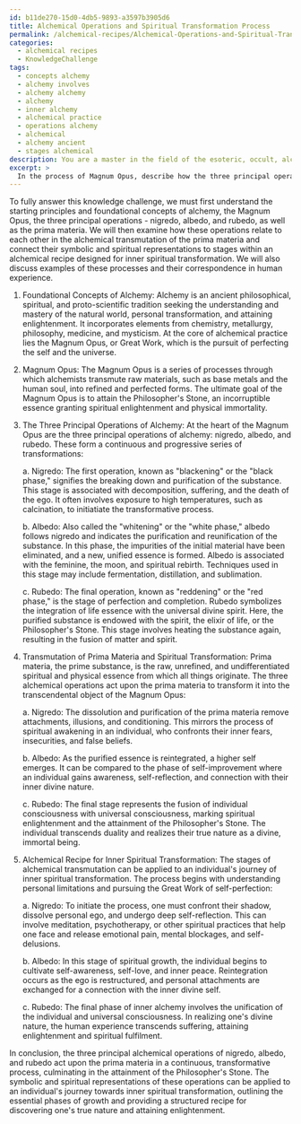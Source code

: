 ```yaml
---
id: b11de270-15d0-4db5-9893-a3597b3905d6
title: Alchemical Operations and Spiritual Transformation Process
permalink: /alchemical-recipes/Alchemical-Operations-and-Spiritual-Transformation-Process/
categories:
  - alchemical recipes
  - KnowledgeChallenge
tags:
  - concepts alchemy
  - alchemy involves
  - alchemy alchemy
  - alchemy
  - inner alchemy
  - alchemical practice
  - operations alchemy
  - alchemical
  - alchemy ancient
  - stages alchemical
description: You are a master in the field of the esoteric, occult, alchemical recipes and Education. You are a writer of tests, challenges, books and deep knowledge on alchemical recipes for initiates and students to gain deep insights and understanding from. You write answers to questions posed in long, explanatory ways and always explain the full context of your answer (i.e., related concepts, formulas, examples, or history), as well as the step-by-step thinking process you take to answer the challenges. Be rigorous and thorough, and summarize the key themes, ideas, and conclusions at the end.
excerpt: >
  In the process of Magnum Opus, describe how the three principal operations of alchemy—nigredo, albedo, and rubedo—relate and manifest in the transmutation of the prima materia, connecting their symbolic and spiritual representations to the stages within an alchemical recipe designed for inner spiritual transformation.
---
```

To fully answer this knowledge challenge, we must first understand the starting principles and foundational concepts of alchemy, the Magnum Opus, the three principal operations - nigredo, albedo, and rubedo, as well as the prima materia. We will then examine how these operations relate to each other in the alchemical transmutation of the prima materia and connect their symbolic and spiritual representations to stages within an alchemical recipe designed for inner spiritual transformation. We will also discuss examples of these processes and their correspondence in human experience. 

1. Foundational Concepts of Alchemy:
Alchemy is an ancient philosophical, spiritual, and proto-scientific tradition seeking the understanding and mastery of the natural world, personal transformation, and attaining enlightenment. It incorporates elements from chemistry, metallurgy, philosophy, medicine, and mysticism. At the core of alchemical practice lies the Magnum Opus, or Great Work, which is the pursuit of perfecting the self and the universe. 

2. Magnum Opus:
The Magnum Opus is a series of processes through which alchemists transmute raw materials, such as base metals and the human soul, into refined and perfected forms. The ultimate goal of the Magnum Opus is to attain the Philosopher's Stone, an incorruptible essence granting spiritual enlightenment and physical immortality. 

3. The Three Principal Operations of Alchemy:
At the heart of the Magnum Opus are the three principal operations of alchemy: nigredo, albedo, and rubedo. These form a continuous and progressive series of transformations:

   a. Nigredo: The first operation, known as "blackening" or the "black phase," signifies the breaking down and purification of the substance. This stage is associated with decomposition, suffering, and the death of the ego. It often involves exposure to high temperatures, such as calcination, to initiatiate the transformative process.

   b. Albedo: Also called the "whitening" or the "white phase," albedo follows nigredo and indicates the purification and reunification of the substance. In this phase, the impurities of the initial material have been eliminated, and a new, unified essence is formed. Albedo is associated with the feminine, the moon, and spiritual rebirth. Techniques used in this stage may include fermentation, distillation, and sublimation.

   c. Rubedo: The final operation, known as "reddening" or the "red phase," is the stage of perfection and completion. Rubedo symbolizes the integration of life essence with the universal divine spirit. Here, the purified substance is endowed with the spirit, the elixir of life, or the Philosopher's Stone. This stage involves heating the substance again, resulting in the fusion of matter and spirit.

4. Transmutation of Prima Materia and Spiritual Transformation:
Prima materia, the prime substance, is the raw, unrefined, and undifferentiated spiritual and physical essence from which all things originate. The three alchemical operations act upon the prima materia to transform it into the transcendental object of the Magnum Opus:

   a. Nigredo: The dissolution and purification of the prima materia remove attachments, illusions, and conditioning. This mirrors the process of spiritual awakening in an individual, who confronts their inner fears, insecurities, and false beliefs.

   b. Albedo: As the purified essence is reintegrated, a higher self emerges. It can be compared to the phase of self-improvement where an individual gains awareness, self-reflection, and connection with their inner divine nature.

   c. Rubedo: The final stage represents the fusion of individual consciousness with universal consciousness, marking spiritual enlightenment and the attainment of the Philosopher's Stone. The individual transcends duality and realizes their true nature as a divine, immortal being.

5. Alchemical Recipe for Inner Spiritual Transformation:
The stages of alchemical transmutation can be applied to an individual's journey of inner spiritual transformation. The process begins with understanding personal limitations and pursuing the Great Work of self-perfection:

   a. Nigredo: To initiate the process, one must confront their shadow, dissolve personal ego, and undergo deep self-reflection. This can involve meditation, psychotherapy, or other spiritual practices that help one face and release emotional pain, mental blockages, and self-delusions.

   b. Albedo: In this stage of spiritual growth, the individual begins to cultivate self-awareness, self-love, and inner peace. Reintegration occurs as the ego is restructured, and personal attachments are exchanged for a connection with the inner divine self. 

   c. Rubedo: The final phase of inner alchemy involves the unification of the individual and universal consciousness. In realizing one's divine nature, the human experience transcends suffering, attaining enlightenment and spiritual fulfilment.

In conclusion, the three principal alchemical operations of nigredo, albedo, and rubedo act upon the prima materia in a continuous, transformative process, culminating in the attainment of the Philosopher's Stone. The symbolic and spiritual representations of these operations can be applied to an individual's journey towards inner spiritual transformation, outlining the essential phases of growth and providing a structured recipe for discovering one's true nature and attaining enlightenment.
